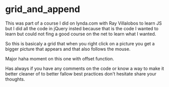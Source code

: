 # grid_and_append

This was part of a course I did on lynda.com with Ray Villalobos to learn JS but I did all the code in jQuery insted because
that is the code I wanted to learn but could not fing a good course on the net to learn what I wanted.

So this is basicaly a grid that when you right click on a picture you get a bigger picture that appears and that also follows 
the mouse.


Major haha moment on this one with offset function.

Has always if you have any comments on the code or know a way to make it better cleaner of to better fallow best practices 
don't hesitate share your thoughts.

